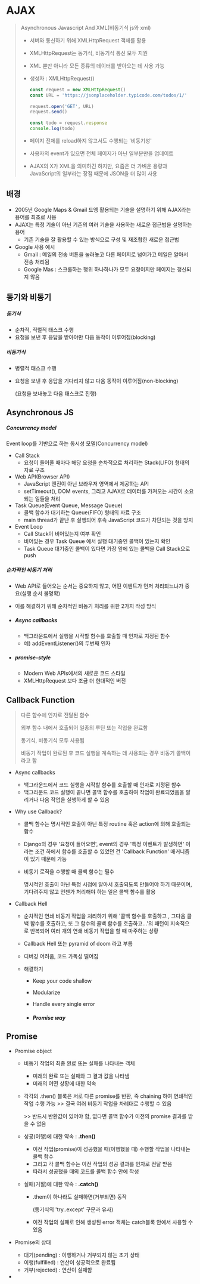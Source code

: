# AJAX

>Asynchronous Javascript And XML(비동기식 js와 xml)
>
>- 서버와 통신하기 위해 XMLHttpRequest 객체를 활용
>
>  - XMLHttpRequest는 동기식, 비동기식 통신 모두 지원
>
>  - XML 뿐만 아니라 모든 종류의 데이터를 받아오는 데 사용 가능
>
>  - 생성자 : XMLHttpRequest()
>
>    ```js
>    const request = new XMLHttpRequest()
>    const URL = 'https://jsonplaceholder.typicode.com/todos/1/'
>       
>    request.open('GET', URL)
>    request.send()
>       
>    const todo = request.response
>    console.log(todo)
>    ```
>
>    
>
>- 페이지 전체를 reload하지 않고서도 수행되는 '비동기성'
>
>  - 사용자의 event가 있으면 전체 페이지가 아닌 일부분만을 업데이트
>
>- AJAX의 X가 XML을 의미하긴 하지만, 요즘은 더 가벼운 용량과 JavaScript의 일부라는 장점 때문에 JSON을 더 많이 사용



## 배경

- 2005년 Google Maps & Gmail 드엥 활용되는 기술을 설명하기 위해 AJAX라는 용어를 최초로 사용
- AJAX는 특정 기술이 아닌 기존의 여러 기술을 사용하는 새로운 접근법을 설명하는 용어
  - 기존 기술을 잘 활용할 수 있는 방식으로 구성 및 재조합한 새로운 접근법
- Google 사용 예시
  - Gmail : 메일의 전송 버튼을 눌러놓고 다른 페이지로 넘어가고 메일은 알아서 전송 처리됨
  - Google Mas : 스크롤하는 행위 하나하나가 모두 요청이지만 페이지는 갱신되지 않음



## 동기와 비동기

##### 동기식

- 순차적, 직렬적 태스크 수행
- 요청을 보낸 후 응답을 받아야만 다음 동작이 이루어짐(blocking)

##### 비동기식

- 병렬적 태스크 수행

- 요청을 보낸 후 응답을 기다리지 않고 다음 동작이 이루어짐(non-blocking)

  (요청을 보내놓고 다음 태스크로 진행)



## Asynchronous JS

##### Concurrency model

Event loop를 기반으로 하는 동시성 모델(Concurrency model)

- Call Stack
  - 요청이 들어올 때마다 해당 요청을 순차적으로 처리하는 Stack(LIFO) 형태의 자료 구조
- Web API(Browser API)
  - JavaScript 엔진이 아닌 브라우저 영역에서 제공하는 API
  - setTimeout(), DOM events, 그리고 AJAX로 데이터를 가져오는 시간이 소요되는 일들을 처리
- Task Queue(Event Queue, Message Queue)
  - 콜백 함수가 대기하는 Queue(FIFO) 형태의 자료 구조
  - main thread가 끝난 후 실행되어 후속 JavaScript 코드가 차단되는 것을 방지
- Event Loop
  - Call Stack이 비어있는지 여부 확인
  - 비어있는 경우 Task Queue 에서 실행 대기중인 콜백이 있는지 확인
  - Task Queue 대기중인 콜백이 있다면 가장 앞에 있는 콜백을 Call Stack으로 push



##### 순차적인 비동기 처리

- Web API로 들어오는 순서는 중요하지 않고, 어떤 이벤트가 먼저 처리되느냐가 중요(실행 순서 불명확)

- 이를 해결하기 위해 순차적인 비동기 처리를 위한 2가지 작성 방식

- ##### Async callbacks

  - 백그라운드에서 실행을 시작할 함수를 호출할 때 인자로 지정된 함수
  - 예) addEventListener()의 두번째 인자

- ##### promise-style

  - Modern Web APIs에서의 새로운 코드 스타일
  - XMLHttpRequest 보다 조금 더 현대적인 버전



## Callback Function

> 다른 함수에 인자로 전달된 함수
>
> 외부 함수 내에서 호출되어 일종의 루틴 또는 작업을 완료함
>
> 동기식, 비동기식 모두 사용됨
>
> 비동기 작업이 완료된 후 코드 실행을 계속하는 데 사용되는 경우 비동기 콜백이라고 함

- Async callbacks

  - 백그라운드에서 코드 실행을 시작할 함수를 호출할 때 인자로 지정된 함수
  - 백그라운드 코드 실행이 끝나면 콜백 함수를 호출하여 작업이 완료되었음을 알리거나 다음 작업을 실행하게 할 수 있음

- Why use Callback?

  - 콜백 함수는 명시적인 호출이 아닌 특정 routine 혹은 action에 의해 호출되는 함수

  - Django의 경우 '요청이 들어오면', event의 경우 '특정 이벤트가 발생하면' 이라는 조건 하에서 함수를 호출할 수 있었던 건 'Callback Function' 매커니즘이 있기 때문에 가능

  - 비동기 로직을 수행할 때 콜백 함수는 필수

    명시적인 호출이 아닌 특정 시점에 알아서 호출되도록 만들어야 하기 때문이며, 기다려주지 않고 언젠가 처리해야 하는 일은 콜백 함수를 활용

- Callback Hell

  - 순차적인 연쇄 비동기 작업을 처리하기 위해 '콜백 함수를 호출하고 , 그다음 콜백 함수를 호출하고, 또 그 함수의 콜백 함수를 호출하고...'의 패턴이 지속적으로 반복되어  여러 개의 연쇄 비동기 작업을 할 때 마주하는 상황

  - Callback Hell 또는 pyramid of doom 라고 부름

  - 디버깅 어려움, 코드 가독성 떨어짐

  - 해결하기

    - Keep your code shallow

    - Modularize

    - Handle every single error

    - ##### Promise way



## Promise

- Promise object

  - 비동기 작업의 최종 완료 또는 실패를 나타내는 객체

    - 미래의 완료 또는 실패와 그 결과 값을 나타냄
    - 미래의 어떤 상황에 대한 약속

  - 각각의 .then() 블록은 서로 다른 promise를 반환, 즉 chaining 하여 연쇄적인 작업 수행 가능 >> 결국 여러 비동기 작업을 차례대로 수행할 수 있음

    \>> 반드시 반환값이 있어야 함, 없다면 콜백 함수가 이전의 promise 결과를 받을 수 없음

  - 성공(이행)에 대한 약속 : <b>.then()</b>

    - 이전 작업(promise)이 성공했을 때(이행했을 때) 수행할 작업을 나타내는 콜백 함수
    - 그리고 각 콜백 함수는 이전 작업의 성공 결과를 인자로 전달 받음
    - 따라서 성공했을 때의 코드를 콜백 함수 안에 작성

  - 실패(거절)에 대한 약속 : <b>.catch()</b>

    - .them이 하나라도 실패하면(거부되면) 동작

      (동기식의 'try..except' 구문과 유사)

    - 이전 작업의 실패로 인해 생성된 error 객체는 catch블록 안에서 사용할 수 있음

- Promise의 상태

  - 대기(pending) : 이행하거나 거부되지 않는 초기 상태
  - 이행(fulfilled) : 연산이 성공적으로 완료됨
  - 거부(rejected) : 연산이 실패함

- 

  